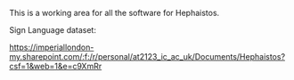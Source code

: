 This is a working area for all the software for Hephaistos.


Sign Language dataset:

https://imperiallondon-my.sharepoint.com/:f:/r/personal/at2123_ic_ac_uk/Documents/Hephaistos?csf=1&web=1&e=c9XmRr 
